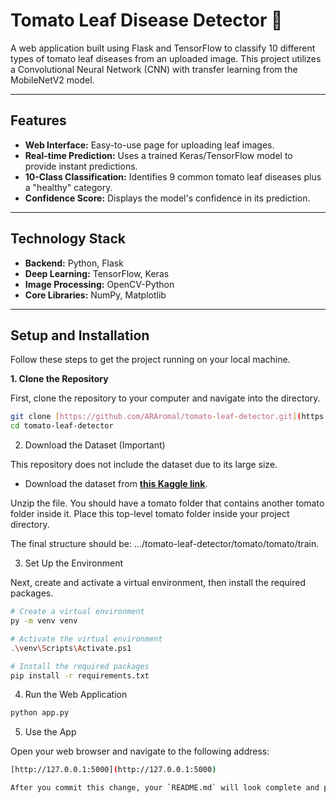 # Tomato Leaf Disease Detector 🍅

A web application built using Flask and TensorFlow to classify 10 different types of tomato leaf diseases from an uploaded image. This project utilizes a Convolutional Neural Network (CNN) with transfer learning from the MobileNetV2 model.

---

## Features

-   **Web Interface:** Easy-to-use page for uploading leaf images.
-   **Real-time Prediction:** Uses a trained Keras/TensorFlow model to provide instant predictions.
-   **10-Class Classification:** Identifies 9 common tomato leaf diseases plus a "healthy" category.
-   **Confidence Score:** Displays the model's confidence in its prediction.

---

## Technology Stack

-   **Backend:** Python, Flask
-   **Deep Learning:** TensorFlow, Keras
-   **Image Processing:** OpenCV-Python
-   **Core Libraries:** NumPy, Matplotlib

---
## Setup and Installation

Follow these steps to get the project running on your local machine.

**1. Clone the Repository**

First, clone the repository to your computer and navigate into the directory.
```bash
git clone [https://github.com/ARAromal/tomato-leaf-detector.git](https://github.com/ARAromal/tomato-leaf-detector.git)
cd tomato-leaf-detector
```

2. Download the Dataset (Important)

This repository does not include the dataset due to its large size.

- Download the dataset from **[this Kaggle link](https://www.kaggle.com/datasets/kaustubhb999/tomatoleaf)**.

Unzip the file. You should have a tomato folder that contains another tomato folder inside it. Place this top-level tomato folder inside your project directory.

The final structure should be: .../tomato-leaf-detector/tomato/tomato/train.

3. Set Up the Environment

Next, create and activate a virtual environment, then install the required packages.

```bash
# Create a virtual environment
py -m venv venv

# Activate the virtual environment
.\venv\Scripts\Activate.ps1

# Install the required packages
pip install -r requirements.txt
```

4. Run the Web Application

```bash
python app.py
```

5. Use the App

Open your web browser and navigate to the following address:
```bash
[http://127.0.0.1:5000](http://127.0.0.1:5000)
```
```bash
After you commit this change, your `README.md` will look complete and professional. ✅
```
